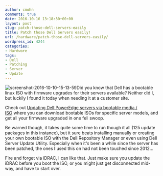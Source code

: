 ```yaml
---
author: cmohn
comments: true
date: 2016-10-10 13:18:30+00:00
layout: post
slug: patch-those-dell-servers-easily
title: Patch those Dell Servers easily!
url: /hardware/patch-those-dell-servers-easily/
wordpress_id: 4244
categories:
- Hardware
tags:
- Dell
- Patching
- Server
- Update
---
```


![screenshot-2016-10-10-15-13-59](/img/Screenshot-2016-10-10-15.13.59-300x181.png)Did you know that Dell has a bootable linux ISO with firmware upgrades for their servers available? Neither did I, but luckily I found it today when needing it at a customer site.

<!--more-->

Check out [Updating Dell PowerEdge servers via bootable media / ISO](http://www.dell.com/Support/Article/us/en/04/SLN296511) where you can download bootable ISOs for specific server models, and get all your firmware upgraded in one fell swoop.

Be warned though, it takes quite some time to run though it all (125 update packages in this instance), but it sure beats installing manually or creating your own bootable ISO with the Dell Repository Manager or even using Dell Server Update Utility. Especially when it's been a while since the server has been patched, the ones I used this on had not been touched since 2012...

Fire and forget via iDRAC, I can like that. Just make sure you update the iDRAC before you boot the ISO, or you might just get disconnected mid-way, and have to start over.
